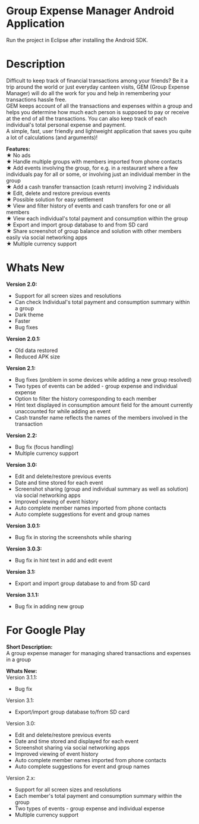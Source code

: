 ﻿Group Expense Manager Android Application
=========================================
Run the project in Eclipse after installing the Android SDK.

Description
============
Difficult to keep track of financial transactions among your friends? Be it a trip around the world or just everyday canteen visits, GEM (Group Expense Manager) will do all the work for you and help in remembering your transactions hassle free.  
GEM keeps account of all the transactions and expenses within a group and helps you determine how much each person is supposed to pay or receive at the end of all the transactions. You can also keep track of each individual's total personal expense and payment.  
A simple, fast, user friendly and lightweight application that saves you quite a lot of calculations (and arguments)!

<b>Features:</b>  
★ No ads  
★ Handle multiple groups with members imported from phone contacts  
★ Add events involving the group, for e.g. in a restaurant where a few individuals pay for all or some, or involving just an individual member in the group  
★ Add a cash transfer transaction (cash return) involving 2 individuals  
★ Edit, delete and restore previous events  
★ Possible solution for easy settlement  
★ View and filter history of events and cash transfers for one or all members  
★ View each individual's total payment and consumption within the group  
★ Export and import group database to and from SD card  
★ Share screenshot of group balance and solution with other members easily via social networking apps  
★ Multiple currency support

Whats New
==========
<b>Version 2.0:</b>  
- Support for all screen sizes and resolutions  
- Can check Individual's total payment and consumption summary within a group  
- Dark theme  
- Faster  
- Bug fixes

<b>Version 2.0.1:</b>
- Old data restored
- Reduced APK size

<b>Version 2.1:</b>  
- Bug fixes (problem in some devices while adding a new group resolved)
- Two types of events can be added - group expense and individual expense
- Option to filter the history corresponding to each member
- Hint text displayed in consumption amount field for the amount currently unaccounted for while adding an event
- Cash transfer name reflects the names of the members involved in the transaction

<b>Version 2.2:</b>  
- Bug fix (focus handling)
- Multiple currency support

<b>Version 3.0:</b>  
- Edit and delete/restore previous events
- Date and time stored for each event
- Screenshot sharing (group and individual summary as well as solution) via social networking apps
- Improved viewing of event history
- Auto complete member names imported from phone contacts
- Auto complete suggestions for event and group names

<b>Version 3.0.1:</b>  
- Bug fix in storing the screenshots while sharing

<b>Version 3.0.3:</b>  
- Bug fix in hint text in add and edit event

<b>Version 3.1:</b>  
- Export and import group database to and from SD card

<b>Version 3.1.1:</b>  
- Bug fix in adding new group

For Google Play
================
<b>Short Description:</b>  
A group expense manager for managing shared transactions and expenses in a group

<b>Whats New:</b>  
Version 3.1.1:
- Bug fix

Version 3.1:
- Export/import group database to/from SD card

Version 3.0:
- Edit and delete/restore previous events
- Date and time stored and displayed for each event
- Screenshot sharing via social networking apps
- Improved viewing of event history
- Auto complete member names imported from phone contacts
- Auto complete suggestions for event and group names

Version 2.x:
- Support for all screen sizes and resolutions
- Each member's total payment and consumption summary within the group
- Two types of events - group expense and individual expense
- Multiple currency support
